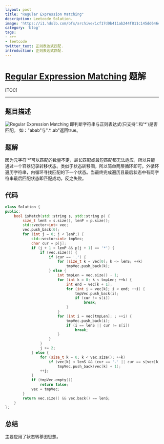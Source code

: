 ```yaml
---
layout: post
title: "Regular Expression Matching"
description: Leetcode Solution.
image: 'https://i1.hdslb.com/bfs/archive/1cf17d0b411ab244f811c145dd646c3db0af93b6.jpg'
category: 'blog'
tags:
- c++
- leetcode
twitter_text: 正则表达式匹配.
introduction: 正则表达式匹配.
---
```


# [Regular Expression Matching](https://leetcode.com/problems/regular-expression-matching/) 题解
[TOC]

------

## 题目描述
![Regular Expression Matching](https://i1.hdslb.com/bfs/archive/1cf17d0b411ab244f811c145dd646c3db0af93b6.jpg "Regular Expression Matching")
即判断字符串与正则表达式(只支持'.'和'\*')是否匹配。
如："abab"与".\*..ab"返回true。

## 题解
因为元字符'\*'可以匹配的数量不定，最长匹配或最短匹配都无法适应，所以只能通过一个容器记录转移状态。类似于状态转移图，所以简单两层循环即可。外循环遍历字符串，内循环寻找匹配的下一个状态。当最终完成遍历且最后状态中有两字符串最后匹配状态即匹配成功，反之失败。


## 代码

```cpp
class Solution {
public:
    bool isMatch(std::string s, std::string p) {
        size_t lenS = s.size(), lenP = p.size();
        std::vector<int> vec;
        vec.push_back(0);
        for (int j = 0; j < lenP;) {
            std::vector<int> tmpVec;
            char cur = p[j];
            if (j + 1 < lenP && p[j + 1] == '*') {
                if (vec.size()) {
                    if (cur == '.') {
                        for (size_t k = vec[0]; k <= lenS; ++k)
                            tmpVec.push_back(k);
                    } else {
                        int tmpLen = vec.size() - 1;
                        for (int k = 0; k < tmpLen; ++k) {
                            int end = vec[k + 1];
                            for (int i = vec[k]; i < end; ++i) {
                                tmpVec.push_back(i);
                                if (cur != s[i])
                                    break;
                            }
                        }
                        for (int i = vec[tmpLen]; ; ++i) {
                            tmpVec.push_back(i);
                            if (i == lenS || cur != s[i])
                                break;
                        }
                    }
                }
                j += 2;
            } else {
                for (size_t k = 0; k < vec.size(); ++k)
                    if (vec[k] < lenS && (cur == '.' || cur == s[vec[k]]))
                        tmpVec.push_back(vec[k] + 1);
                ++j;
            }
            if (tmpVec.empty())
                return false;
            vec = tmpVec;
        }
        return vec.size() && vec.back() == lenS;
    }
};
```

## 总结
主要应用了状态转移图思想。

